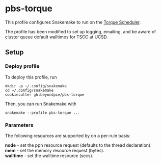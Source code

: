 # pbs-torque

This profile configures Snakemake to run on the [Torque Scheduler](http://www.adaptivecomputing.com/products/open-source/torque/).

The profile has been modified to set up logging, emailing, and be aware of cluster queue default walltimes for TSCC at UCSD.

## Setup

### Deploy profile

To deploy this profile, run

    mkdir -p ~/.config/snakemake
    cd ~/.config/snakemake
    cookiecutter gh:beyondpie/pbs-torque

Then, you can run Snakemake with

    snakemake --profile pbs-torque ...


### Parameters

The following resources are supported by on a per-rule basis:

**node** - set the ppn resource request (defaults to the thread declaration).  
**mem** - set the memory resource request (bytes).  
**walltime** - set the walltime resource (secs).  
